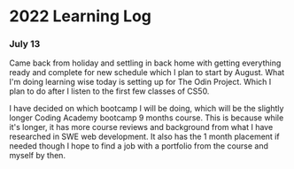 # 2022 Learning Log

### July 13

Came back from holiday and settling in back home with getting everything ready and complete for new schedule which I plan to start by August. What I'm doing learning wise today is setting up for The Odin Project. Which I plan to do after I listen to the first few classes of CS50.

I have decided on which bootcamp I will be doing, which will be the slightly longer Coding Academy bootcamp 9 months course. This is because while it's longer, it has more course reviews and background from what I have researched in SWE web development. It also has the 1 month placement if needed though I hope to find a job with a portfolio from the course and myself by then.
